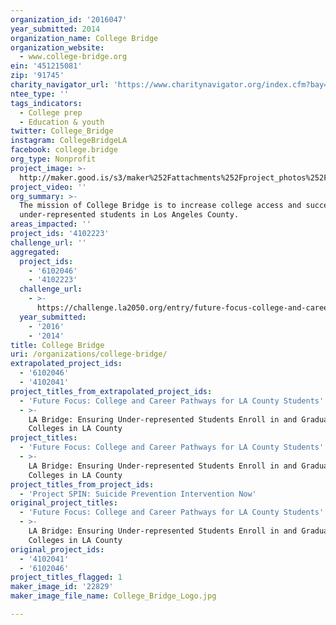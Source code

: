 ```yaml
---
organization_id: '2016047'
year_submitted: 2014
organization_name: College Bridge
organization_website:
  - www.college-bridge.org
ein: '451215081'
zip: '91745'
charity_navigator_url: 'https://www.charitynavigator.org/index.cfm?bay=search.profile&ein=451215081'
ntee_type: ''
tags_indicators:
  - College prep
  - Education & youth
twitter: College_Bridge
instagram: CollegeBridgeLA
facebook: college.bridge
org_type: Nonprofit
project_image: >-
  http://maker.good.is/s3/maker%252Fattachments%252Fproject_photos%252Fimages%252F22829%252Fdisplay%252FCollege_Bridge_Logo.jpg=c570x385
project_video: ''
org_summary: >-
  The mission of College Bridge is to increase college access and success for
  under-represented students in Los Angeles County.
areas_impacted: ''
project_ids: '4102223'
challenge_url: ''
aggregated:
  project_ids:
    - '6102046'
    - '4102223'
  challenge_url:
    - >-
      https://challenge.la2050.org/entry/future-focus-college-and-career-pathways-for-la-county-students
  year_submitted:
    - '2016'
    - '2014'
title: College Bridge
uri: /organizations/college-bridge/
extrapolated_project_ids:
  - '6102046'
  - '4102041'
project_titles_from_extrapolated_project_ids:
  - 'Future Focus: College and Career Pathways for LA County Students'
  - >-
    LA Bridge: Ensuring Under-represented Students Enroll in and Graduate from
    Colleges in LA County
project_titles:
  - 'Future Focus: College and Career Pathways for LA County Students'
  - >-
    LA Bridge: Ensuring Under-represented Students Enroll in and Graduate from
    Colleges in LA County
project_titles_from_project_ids:
  - 'Project SPIN: Suicide Prevention Intervention Now'
original_project_titles:
  - 'Future Focus: College and Career Pathways for LA County Students'
  - >-
    LA Bridge: Ensuring Under-represented Students Enroll in and Graduate from
    Colleges in LA County
original_project_ids:
  - '4102041'
  - '6102046'
project_titles_flagged: 1
maker_image_id: '22829'
maker_image_file_name: College_Bridge_Logo.jpg

---
```

